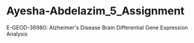 # Ayesha-Abdelazim_5_Assignment
E-GEOD-36980: Alzheimer's Disease Brain Differential Gene Expression Analysis
